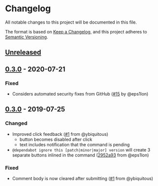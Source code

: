 # Changelog
All notable changes to this project will be documented in this file.

The format is based on [Keep a Changelog](https://keepachangelog.com/en/1.0.0/),
and this project adheres to [Semantic Versioning](https://semver.org/spec/v2.0.0.html).

## [Unreleased]

## [0.3.0] - 2020-07-21
### Fixed
 - Considers automated security fixes from GitHub ([#15] by @eps1lon)

## [0.3.0] - 2019-07-25
### Changed
 - Improved click feedback ([#1] from @ybiquitous)
   - button becomes disabled after click
   - text includes notification that the command is pending
 - `@dependabot ignore this [patch|minor|major] version` will create 3 separate buttons inlined in the command ([2952a93] from @eps1lon)

### Fixed
 - Comment body is now cleared after submitting ([#1] from @ybiquitous)
 
[#15]: https://github.com/eps1lon/dependabot-clickable-commands/pull/15
[#1]: https://github.com/eps1lon/dependabot-clickable-commands/pull/1
[2952a93]: https://github.com/eps1lon/dependabot-clickable-commands/commit/2952a93cd12e70f7d27c77803626abdad3914209

[Unreleased]: https://github.com/eps1lon/dependabot-clickable-commands/compare/v0.3.0...HEAD
[0.3.0]: https://github.com/eps1lon/dependabot-clickable-commands/compare/v0.2.0...0.3.0